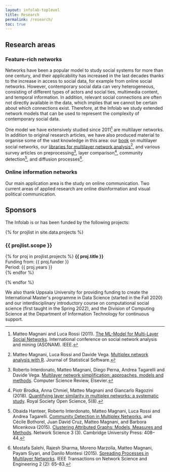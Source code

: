 ```yaml
---
layout: infolab-toplevel
title: Research
permalink: /research/
toc: true
---
```


## Research areas

### Feature-rich networks

Networks have been a popular model to study social systems for more than one century, and their applicability has increased in the last decades thanks to the increase in access to social data, for example from online social networks. However, contemporary social data can very heterogeneous, consisting of different types of actors and social ties, multimedia content, and temporal information. In addition, relevant social connections are often not directly available in the data, which implies that we cannot be certain about which connections exist. Therefore, at the Infolab we study extended network models that can be used to represent the complexity of contemporary social data.

One model we have extensively studied since 2011[^ml-model] are multilayer networks. In addition to original research articles, we have also produced material to organise some of the vast knowledge in this area: our [book](http://www.cambridge.org/ge/academic/subjects/computer-science/computing-and-society/multilayer-social-networks?format=PB) on multilayer social networks, our [libraries for multilayer network analysis](/software)[^library], and various survey articles on preprocessing[^simplification], layer comparison[^comparison], community detection[^detection], and diffusion processes[^diffusion].

[^ml-model]: Matteo Magnani and Luca Rossi (2011). <a href="papers/11asonam.pdf" target="_blank">The ML-Model for Multi-Layer Social Networks</a>. International conference on social network analysis and mining (ASONAM). IEEE.

[^library]: Matteo Magnani, Luca Rossi and Davide Vega. <a href="papers/jss.pdf" target="_blank">Multiplex network analysis with R</a>. Journal of Statistical Software.

[^simplification]: Roberto Interdonato, Matteo Magnani, Diego Perna, Andrea Tagarelli and Davide Vega. <a href="http://arxiv.org/abs/2004.14808" target="_blank">Multilayer network simplification: approaches, models and methods</a>. Computer Science Review, Elsevier.

[^comparison]: Piotr Brodka, Anna Chmiel, Matteo Magnani and Giancarlo Ragozini (2018). <a href="papers/18rsos.pdf" target="_blank">Quantifying layer similarity in multiplex networks: a systematic study</a>. Royal Society Open Science, 5(8).

[^detection]: Obaida Hanteer, Roberto Interdonato, Matteo Magnani, Luca Rossi and Andrea Tagarelli. <a href="https://arxiv.org/abs/1910.07646" target="_blank">Community Detection in Multiplex Networks</a>, and C&eacute;cile Bothorel, Juan David Cruz, Matteo Magnani, and Barbora Micenkova (2015). <a href="papers/15NetworkScience.pdf" target="_blank">Clustering Attributed Graphs: Models, Measures and Methods</a>. Network Science 3 (3). Cambridge University Press: 408–44.

[^diffusion]: Mostafa Salehi, Rajesh Sharma, Moreno Marzolla, Matteo Magnani, Payam Siyari, and Danilo Montesi (2015). <a href="papers/15TNSE.pdf" target="_blank">Spreading Processes in Multilayer Networks</a>. IEEE Transactions on Network Science and Engineering 2 (2): 65–83.

### Online information networks

Our main application area is the study on online communication. Two current areas of applied research are online disinformation and visual political communication.


## Sponsors

The Infolab is or has been funded by the following projects:

{% for projlist in site.data.projects %}
### {{ projlist.scope }}

{% for proj in projlist.projects %}
**{{ proj.title }}**<br/>
Funding from: {{ proj.funder }}<br/>
Period: {{ proj.years }}<br/>
{% endfor %}

{% endfor %}


We also thank Uppsala University for providing funding to create the International Master's programme in Data Science (started in the Fall 2020) and our interdisciplinary introductory course on computational social science (first taught in the Spring 2022), and the Division of Computing Science at the Department of Information Technology for continuous support.
